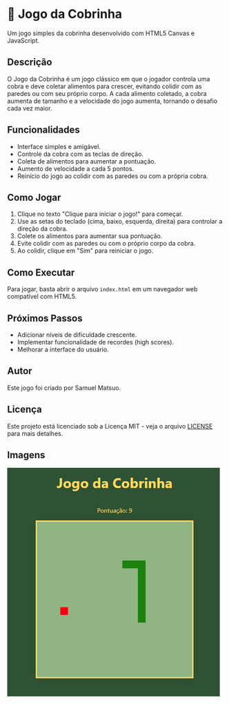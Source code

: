 # 🐍 Jogo da Cobrinha

Um jogo simples da cobrinha desenvolvido com HTML5 Canvas e JavaScript.

## Descrição

O Jogo da Cobrinha é um jogo clássico em que o jogador controla uma cobra e deve coletar alimentos para crescer, evitando colidir com as paredes ou com seu próprio corpo. A cada alimento coletado, a cobra aumenta de tamanho e a velocidade do jogo aumenta, tornando o desafio cada vez maior.

## Funcionalidades

- Interface simples e amigável.
- Controle da cobra com as teclas de direção.
- Coleta de alimentos para aumentar a pontuação.
- Aumento de velocidade a cada 5 pontos.
- Reinício do jogo ao colidir com as paredes ou com a própria cobra.

## Como Jogar

1. Clique no texto "Clique para iniciar o jogo!" para começar.
2. Use as setas do teclado (cima, baixo, esquerda, direita) para controlar a direção da cobra.
3. Colete os alimentos para aumentar sua pontuação.
4. Evite colidir com as paredes ou com o próprio corpo da cobra.
5. Ao colidir, clique em "Sim" para reiniciar o jogo.

## Como Executar

Para jogar, basta abrir o arquivo `index.html` em um navegador web compatível com HTML5.

## Próximos Passos

- Adicionar níveis de dificuldade crescente.
- Implementar funcionalidade de recordes (high scores).
- Melhorar a interface do usuário.

## Autor

Este jogo foi criado por Samuel Matsuo.

## Licença

Este projeto está licenciado sob a Licença MIT - veja o arquivo [LICENSE](LICENSE) para mais detalhes.

## Imagens

![Screenshot do Jogo da Cobrinha](snake_screenshot.png)
